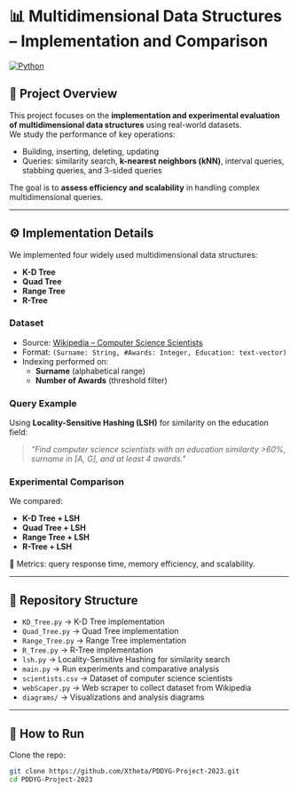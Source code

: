 # 📊 Multidimensional Data Structures – Implementation and Comparison

[![Python](https://img.shields.io/badge/Python-3.10+-blue)](https://www.python.org/)

## 📌 Project Overview
This project focuses on the **implementation and experimental evaluation of multidimensional data structures** using real-world datasets.  
We study the performance of key operations:  
- Building, inserting, deleting, updating  
- Queries: similarity search, **k-nearest neighbors (kNN)**, interval queries, stabbing queries, and 3-sided queries  

The goal is to **assess efficiency and scalability** in handling complex multidimensional queries.

---

## ⚙️ Implementation Details
We implemented four widely used multidimensional data structures:
- **K-D Tree**
- **Quad Tree**
- **Range Tree**
- **R-Tree**

### Dataset
- Source: [Wikipedia – Computer Science Scientists](https://en.wikipedia.org/wiki/List_of_computer_scientists)  
- Format: `(Surname: String, #Awards: Integer, Education: text-vector)`  
- Indexing performed on:  
  - **Surname** (alphabetical range)  
  - **Number of Awards** (threshold filter)  

### Query Example
Using **Locality-Sensitive Hashing (LSH)** for similarity on the education field:  

> *"Find computer science scientists with an education similarity >60%, surname in [A, G], and at least 4 awards."*

### Experimental Comparison
We compared:
- **K-D Tree + LSH**  
- **Quad Tree + LSH**  
- **Range Tree + LSH**  
- **R-Tree + LSH**  

📌 Metrics: query response time, memory efficiency, and scalability.

---

## 📂 Repository Structure
- `KD_Tree.py` → K-D Tree implementation  
- `Quad_Tree.py` → Quad Tree implementation  
- `Range_Tree.py` → Range Tree implementation  
- `R_Tree.py` → R-Tree implementation  
- `lsh.py` → Locality-Sensitive Hashing for similarity search  
- `main.py` → Run experiments and comparative analysis  
- `scientists.csv` → Dataset of computer science scientists  
- `webScaper.py` → Web scraper to collect dataset from Wikipedia  
- `diagrams/` → Visualizations and analysis diagrams  

---

## 🚀 How to Run
Clone the repo:
```bash
git clone https://github.com/Xtheta/PDDYG-Project-2023.git
cd PDDYG-Project-2023
